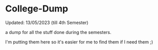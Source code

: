 # College-Dump
Updated: 13/05/2023 (till 4th Semester)

a dump for all the stuff done during the semesters. 

I'm putting them here so it's easier for me to find them if I need them ;)
